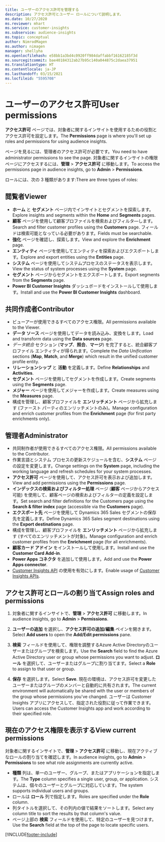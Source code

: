 ```yaml
---
title: ユーザーのアクセス許可を管理する
description: アクセス許可とユーザー ロールについて説明します。
ms.date: 10/27/2020
ms.reviewer: mhart
ms.service: customer-insights
ms.subservice: audience-insights
ms.topic: conceptual
author: NimrodMagen
ms.author: nimagen
manager: shellyha
ms.openlocfilehash: e58bb1a3bd4c0920ff984daffabbf16162185f3d
ms.sourcegitcommit: bae40184312ab27b95c140a044875c2daea37951
ms.translationtype: HT
ms.contentlocale: ja-JP
ms.lasthandoff: 03/15/2021
ms.locfileid: "5595708"
---
```

# <a name="user-permissions"></a><span data-ttu-id="808a4-103">ユーザーのアクセス許可</span><span class="sxs-lookup"><span data-stu-id="808a4-103">User permissions</span></span>

<span data-ttu-id="808a4-104">**アクセス許可** ページでは、対象者に関するインサイトを使用するための役割とアクセス許可を設定します。</span><span class="sxs-lookup"><span data-stu-id="808a4-104">The **Permissions** page is where you'll set up roles and permissions for using audience insights.</span></span>

<span data-ttu-id="808a4-105">ページを見るには、管理者のアクセス許可が必要です。</span><span class="sxs-lookup"><span data-stu-id="808a4-105">You need to have administrator permissions to see the page.</span></span> <span data-ttu-id="808a4-106">対象者に関するインサイトの権限ページにアクセスするには、**管理** > **アクセス許可** に移動します。</span><span class="sxs-lookup"><span data-stu-id="808a4-106">To access the permissions page in audience insights, go to **Admin** > **Permissions**.</span></span>

<span data-ttu-id="808a4-107">ロールには、次の 3 種類があります:</span><span class="sxs-lookup"><span data-stu-id="808a4-107">There are three types of roles:</span></span>

## <a name="viewer"></a><span data-ttu-id="808a4-108">閲覧者</span><span class="sxs-lookup"><span data-stu-id="808a4-108">Viewer</span></span>

- <span data-ttu-id="808a4-109">**ホーム** と **セグメント** ページ内でインサイトとセグメントを探索します。</span><span class="sxs-lookup"><span data-stu-id="808a4-109">Explore insights and segments within the **Home** and **Segments** pages.</span></span>
- <span data-ttu-id="808a4-110">**顧客** ページを使用して顧客プロファイルを検索およびフィルタ―します。</span><span class="sxs-lookup"><span data-stu-id="808a4-110">Search and filter customer profiles using the **Customers** page.</span></span> <span data-ttu-id="808a4-111">フィールドは検索可能となっている必要があります。</span><span class="sxs-lookup"><span data-stu-id="808a4-111">Fields must be searchable.</span></span>
- <span data-ttu-id="808a4-112">**強化** ページを確認し、探索します。</span><span class="sxs-lookup"><span data-stu-id="808a4-112">View and explore the **Enrichment** page.</span></span>
- <span data-ttu-id="808a4-113">**エンティティ** ページを使用してエンティティを探索およびエクスポートします。</span><span class="sxs-lookup"><span data-stu-id="808a4-113">Explore and export entities using the **Entities** page.</span></span>
- <span data-ttu-id="808a4-114">**システム** ページを使用してシステムプロセスのステータスを表示します。</span><span class="sxs-lookup"><span data-stu-id="808a4-114">View the status of system processes  using the **System** page.</span></span>
- <span data-ttu-id="808a4-115">**セグメント** ページからセグメントをエクスポートします。</span><span class="sxs-lookup"><span data-stu-id="808a4-115">Export segments from the **Segments** page.</span></span>
- <span data-ttu-id="808a4-116">**Power BI Customer Insights** ダッシュボードをインストールして使用します。</span><span class="sxs-lookup"><span data-stu-id="808a4-116">Install and use the **Power BI Customer Insights** dashboard.</span></span>

## <a name="contributor"></a><span data-ttu-id="808a4-117">共同作成者</span><span class="sxs-lookup"><span data-stu-id="808a4-117">Contributor</span></span>

- <span data-ttu-id="808a4-118">ビューアーが使用できるすべてのアクセス権限。</span><span class="sxs-lookup"><span data-stu-id="808a4-118">All permissions available to the Viewer.</span></span>
- <span data-ttu-id="808a4-119">**データ ソース** ページを使用してデータを読み込み、変換をします。</span><span class="sxs-lookup"><span data-stu-id="808a4-119">Load and transform data using the **Data sources** page.</span></span>
- <span data-ttu-id="808a4-120">*データ統合* セクション (**マップ**、**照合**、**マージ**) を完了すると、統合顧客プロファイル エンティティが得られます。</span><span class="sxs-lookup"><span data-stu-id="808a4-120">Complete the *Data Unification* sections (**Map**, **Match**, and **Merge**) which result in the unified customer profile entity.</span></span>
- <span data-ttu-id="808a4-121">**リレーションシップ** と **活動** を定義します。</span><span class="sxs-lookup"><span data-stu-id="808a4-121">Define **Relationships** and **Activities**.</span></span>
- <span data-ttu-id="808a4-122">**セグメント** ページを使用してセグメントを作成します。</span><span class="sxs-lookup"><span data-stu-id="808a4-122">Create segments using the **Segments** page.</span></span>
- <span data-ttu-id="808a4-123">**メジャー** ページを使用してメジャーを作成します。</span><span class="sxs-lookup"><span data-stu-id="808a4-123">Create measures using the **Measures** page.</span></span>
- <span data-ttu-id="808a4-124">構成を管理し、顧客プロファイルを **エンリッチメント** ページから拡充します (ファースト パーティのエンリッチメントのみ)。</span><span class="sxs-lookup"><span data-stu-id="808a4-124">Manage configuration and enrich customer profiles from the **Enrichment** page (for first party enrichments only).</span></span>

## <a name="administrator"></a><span data-ttu-id="808a4-125">管理者</span><span class="sxs-lookup"><span data-stu-id="808a4-125">Administrator</span></span>

- <span data-ttu-id="808a4-126">共同制作者が使用できるすべてのアクセス権限。</span><span class="sxs-lookup"><span data-stu-id="808a4-126">All permissions available to the Contributor.</span></span>
- <span data-ttu-id="808a4-127">作業言語とシステム プロセスの更新スケジュールを含む、**システム** ページの設定を変更します。</span><span class="sxs-lookup"><span data-stu-id="808a4-127">Change settings on the **System** page, including the working language and refresh schedules for your system processes.</span></span>
- <span data-ttu-id="808a4-128">**アクセス許可** ページを使用して、アクセス許可を表示および追加します。</span><span class="sxs-lookup"><span data-stu-id="808a4-128">View and add permissions using the **Permissions** page.</span></span>
- <span data-ttu-id="808a4-129">**インデックスの検索およびフィルター処理** ページ (**顧客** ページからアクセス可能) を使用して、顧客ページの検索およびフィルターの定義を設定します。</span><span class="sxs-lookup"><span data-stu-id="808a4-129">Set search and filter definitions for the Customers page using the **Search & filter index** page (accessible via the **Customers** page).</span></span>
- <span data-ttu-id="808a4-130">**エクスポート先** ページを使用して Dynamics 365 Sales セグメントの保存先を定義します。</span><span class="sxs-lookup"><span data-stu-id="808a4-130">Define Dynamics 365 Sales segment destinations using the **Export destinations** page.</span></span>
- <span data-ttu-id="808a4-131">構成を管理し、顧客プロファイルを **エンリッチメント** ページから拡充します (すべてのエンリッチメントが対象)。</span><span class="sxs-lookup"><span data-stu-id="808a4-131">Manage configuration and enrich customer profiles from the **Enrichment** page (for all enrichments).</span></span>
- <span data-ttu-id="808a4-132">**顧客カード アドイン** をインストールして使用します。</span><span class="sxs-lookup"><span data-stu-id="808a4-132">Install and use the **Customer Card Add-in**.</span></span>
- <span data-ttu-id="808a4-133">**Power Apps コネクタ** を追加して使用します。</span><span class="sxs-lookup"><span data-stu-id="808a4-133">Add and use the **Power Apps connector**.</span></span>
- <span data-ttu-id="808a4-134">[Customer Insights API](apis.md) の使用を有効にします。</span><span class="sxs-lookup"><span data-stu-id="808a4-134">Enable usage of [Customer Insights APIs](apis.md).</span></span>

## <a name="assign-roles-and-permissions"></a><span data-ttu-id="808a4-135">アクセス許可とロールの割り当て</span><span class="sxs-lookup"><span data-stu-id="808a4-135">Assign roles and permissions</span></span>

1. <span data-ttu-id="808a4-136">対象者に関するインサイトで、**管理** > **アクセス許可** に移動します。</span><span class="sxs-lookup"><span data-stu-id="808a4-136">In audience insights, go to **Admin** > **Permissions**.</span></span>

1. <span data-ttu-id="808a4-137">**ユーザーの追加** を選択し、**アクセス許可の追加/編集** ペインを開きます。</span><span class="sxs-lookup"><span data-stu-id="808a4-137">Select **Add users** to open the **Add/Edit permissions** pane.</span></span>

1. <span data-ttu-id="808a4-138">**検索** フィールドを使用して、権限を調整するAzure Active Directoryのユーザーまたはグループを検索します。</span><span class="sxs-lookup"><span data-stu-id="808a4-138">Use the **Search** field to find the Azure Active Directory user or group whose permissions you want to adjust.</span></span> <span data-ttu-id="808a4-139">**ロール** を選択して、ユーザーまたはグループに割り当てます。</span><span class="sxs-lookup"><span data-stu-id="808a4-139">Select a **Role** to assign to that user or group.</span></span>

1. <span data-ttu-id="808a4-140">**保存** を選択します。</span><span class="sxs-lookup"><span data-stu-id="808a4-140">Select **Save**.</span></span> <span data-ttu-id="808a4-141">現在の環境は、アクセス許可を変更したユーザーまたはグループのメンバーと自動的に共有されます。</span><span class="sxs-lookup"><span data-stu-id="808a4-141">The current environment will automatically be shared with the user or members of the group whose permissions you've changed.</span></span> <span data-ttu-id="808a4-142">ユーザーは Customer Insights アプリにアクセスして、指定された役割に従って作業できます。</span><span class="sxs-lookup"><span data-stu-id="808a4-142">Users can access the Customer Insights app and work according to their specified role.</span></span>

## <a name="view-current-permissions"></a><span data-ttu-id="808a4-143">現在のアクセス権限を表示する</span><span class="sxs-lookup"><span data-stu-id="808a4-143">View current permissions</span></span>

<span data-ttu-id="808a4-144">対象者に関するインサイトで、**管理** > **アクセス許可** に移動し、現在アクティブなロールの割り当てを確認します。</span><span class="sxs-lookup"><span data-stu-id="808a4-144">In audience insights, go to **Admin** > **Permissions** to see what role assignments are currently active.</span></span>

- <span data-ttu-id="808a4-145">**種類** 列は、単一のユーザー、グループ、またはアプリケーションを指定します。</span><span class="sxs-lookup"><span data-stu-id="808a4-145">The **Type** column specifies a single user, group, or application.</span></span> <span data-ttu-id="808a4-146">システムは、個々のユーザーとグループに対応しています。</span><span class="sxs-lookup"><span data-stu-id="808a4-146">The system supports individual users and groups.</span></span>
- <span data-ttu-id="808a4-147">ロールは **ロール** 列で指定します。</span><span class="sxs-lookup"><span data-stu-id="808a4-147">Roles are specified under the **Role** column.</span></span>
- <span data-ttu-id="808a4-148">列タイトルを選択して、その列内の値で結果をソートします。</span><span class="sxs-lookup"><span data-stu-id="808a4-148">Select any column title to sort the results by that column's value.</span></span>
- <span data-ttu-id="808a4-149">ページ上部の **検索** フィールドを使用して、特定のユーザーを見つけます。</span><span class="sxs-lookup"><span data-stu-id="808a4-149">Use the **Search** field at the top of the page to locate specific users.</span></span>


[!INCLUDE[footer-include](../includes/footer-banner.md)]